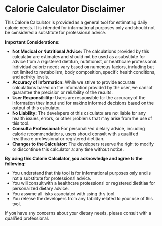 # Calorie Calculator Disclaimer

This Calorie Calculator is provided as a general tool for estimating daily calorie needs. It is intended for informational purposes only and should not be considered a substitute for professional advice.

**Important Considerations:**

* **Not Medical or Nutritional Advice:** The calculations provided by this calculator are estimates and should not be used as a substitute for advice from a registered dietitian, nutritionist, or healthcare professional. Individual calorie needs vary based on numerous factors, including but not limited to metabolism, body composition, specific health conditions, and activity levels.
* **Accuracy of Information:** While we strive to provide accurate calculations based on the information provided by the user, we cannot guarantee the precision or reliability of the results.
* **User Responsibility:** Users are responsible for the accuracy of the information they input and for making informed decisions based on the output of this calculator.
* **No Liability:** The developers of this calculator are not liable for any health issues, errors, or other problems that may arise from the use of this tool.
* **Consult a Professional:** For personalized dietary advice, including calorie recommendations, users should consult with a qualified healthcare professional or registered dietitian.
* **Changes to the Calculator:** The developers reserve the right to modify or discontinue this calculator at any time without notice.

**By using this Calorie Calculator, you acknowledge and agree to the following:**

* You understand that this tool is for informational purposes only and is not a substitute for professional advice.
* You will consult with a healthcare professional or registered dietitian for personalized dietary advice.
* You assume all risks associated with using this tool.
* You release the developers from any liability related to your use of this tool.

If you have any concerns about your dietary needs, please consult with a qualified professional.
